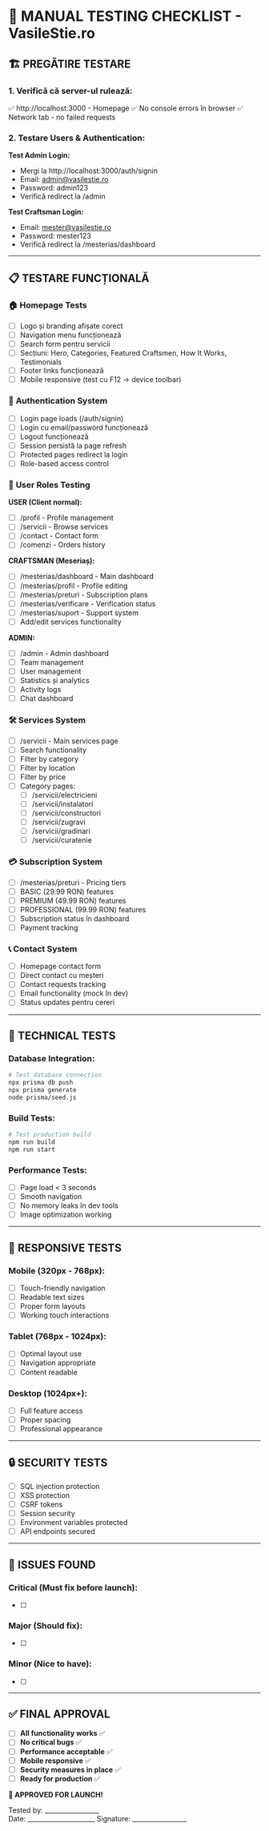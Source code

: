 # 🧪 MANUAL TESTING CHECKLIST - VasileStie.ro

## 🏗️ **PREGĂTIRE TESTARE**

### 1. Verifică că server-ul rulează:
✅ http://localhost:3000 - Homepage
✅ No console errors în browser
✅ Network tab - no failed requests

### 2. Testare Users & Authentication:

**Test Admin Login:**
- Mergi la http://localhost:3000/auth/signin
- Email: admin@vasilestie.ro 
- Password: admin123
- Verifică redirect la /admin

**Test Craftsman Login:**  
- Email: mester@vasilestie.ro
- Password: mester123  
- Verifică redirect la /mesterias/dashboard

---

## 📋 **TESTARE FUNCȚIONALĂ**

### 🏠 **Homepage Tests**
- [ ] Logo și branding afișate corect
- [ ] Navigation menu funcționează
- [ ] Search form pentru servicii
- [ ] Secțiuni: Hero, Categories, Featured Craftsmen, How It Works, Testimonials
- [ ] Footer links funcționează
- [ ] Mobile responsive (test cu F12 → device toolbar)

### 🔐 **Authentication System**
- [ ] Login page loads (/auth/signin)
- [ ] Login cu email/password funcționează  
- [ ] Logout funcționează
- [ ] Session persistă la page refresh
- [ ] Protected pages redirect la login
- [ ] Role-based access control

### 👥 **User Roles Testing**

**USER (Client normal):**
- [ ] /profil - Profile management
- [ ] /servicii - Browse services  
- [ ] /contact - Contact form
- [ ] /comenzi - Orders history

**CRAFTSMAN (Meseriaș):**
- [ ] /mesterias/dashboard - Main dashboard
- [ ] /mesterias/profil - Profile editing
- [ ] /mesterias/preturi - Subscription plans
- [ ] /mesterias/verificare - Verification status
- [ ] /mesterias/suport - Support system
- [ ] Add/edit services functionality

**ADMIN:**
- [ ] /admin - Admin dashboard
- [ ] Team management
- [ ] User management  
- [ ] Statistics și analytics
- [ ] Activity logs
- [ ] Chat dashboard

### 🛠️ **Services System**
- [ ] /servicii - Main services page
- [ ] Search functionality
- [ ] Filter by category
- [ ] Filter by location  
- [ ] Filter by price
- [ ] Category pages:
  - [ ] /servicii/electricieni
  - [ ] /servicii/instalatori
  - [ ] /servicii/constructori
  - [ ] /servicii/zugravi
  - [ ] /servicii/gradinari
  - [ ] /servicii/curatenie

### 💳 **Subscription System**
- [ ] /mesterias/preturi - Pricing tiers
- [ ] BASIC (29.99 RON) features
- [ ] PREMIUM (49.99 RON) features  
- [ ] PROFESSIONAL (99.99 RON) features
- [ ] Subscription status în dashboard
- [ ] Payment tracking

### 📞 **Contact System**
- [ ] Homepage contact form
- [ ] Direct contact cu meșteri
- [ ] Contact requests tracking
- [ ] Email functionality (mock în dev)
- [ ] Status updates pentru cereri

---

## 🔧 **TECHNICAL TESTS**

### Database Integration:
```bash
# Test database connection
npx prisma db push
npx prisma generate  
node prisma/seed.js
```

### Build Tests:
```bash
# Test production build
npm run build
npm run start
```

### Performance Tests:
- [ ] Page load < 3 seconds
- [ ] Smooth navigation
- [ ] No memory leaks în dev tools
- [ ] Image optimization working

---

## 📱 **RESPONSIVE TESTS**

### Mobile (320px - 768px):
- [ ] Touch-friendly navigation
- [ ] Readable text sizes
- [ ] Proper form layouts
- [ ] Working touch interactions

### Tablet (768px - 1024px):  
- [ ] Optimal layout use
- [ ] Navigation appropriate
- [ ] Content readable

### Desktop (1024px+):
- [ ] Full feature access
- [ ] Proper spacing
- [ ] Professional appearance

---

## 🔒 **SECURITY TESTS**

- [ ] SQL injection protection
- [ ] XSS protection
- [ ] CSRF tokens
- [ ] Session security
- [ ] Environment variables protected
- [ ] API endpoints secured

---

## 🚨 **ISSUES FOUND**

### Critical (Must fix before launch):
- [ ] 

### Major (Should fix):
- [ ] 

### Minor (Nice to have):
- [ ] 

---

## ✅ **FINAL APPROVAL**

- [ ] **All functionality works** ✅
- [ ] **No critical bugs** ✅
- [ ] **Performance acceptable** ✅
- [ ] **Mobile responsive** ✅  
- [ ] **Security measures in place** ✅
- [ ] **Ready for production** ✅

**🚀 APPROVED FOR LAUNCH!**

Tested by: _________________  
Date: _____________________ 
Signature: _________________
